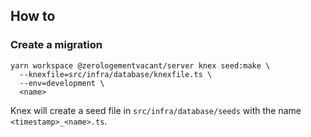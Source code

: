 ## How to

### Create a migration

```shell
yarn workspace @zerologementvacant/server knex seed:make \
  --knexfile=src/infra/database/knexfile.ts \
  --env=development \
  <name>
```

Knex will create a seed file in `src/infra/database/seeds` with the name
`<timestamp>_<name>.ts`.
